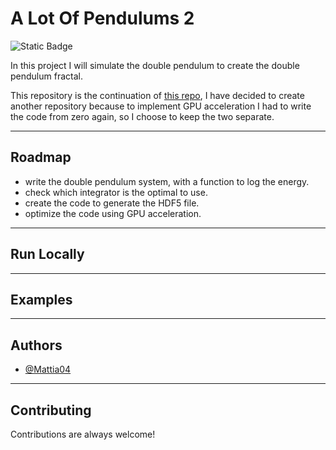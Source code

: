# A Lot Of Pendulums 2

![Static Badge](https://img.shields.io/badge/License%20-%20MIT%20-%20green?style=flat-square)


In this project I will simulate the double pendulum to create the double pendulum fractal.

This repository is the continuation of [this repo](https://github.com/Mattia04/a-Lot-of-Pendulums), I have decided to create another repository because to implement GPU acceleration I had to write the code from zero again, so I choose to keep the two separate.

---

## Roadmap

- write the double pendulum system, with a function to log the energy.
- check which integrator is the optimal to use.
- create the code to generate the HDF5 file.
- optimize the code using GPU acceleration.

---

## Run Locally

---

## Examples

---

## Authors

- [@Mattia04](https://www.github.com/Mattia04)

--- 

## Contributing

Contributions are always welcome!